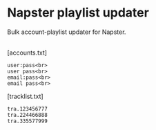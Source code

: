 # Napster playlist updater

Bulk account-playlist updater for Napster.<br>
<br>

[accounts.txt]
```
user:pass<br>
user pass<br>
email:pass<br>
email pass<br>
```

[tracklist.txt]
```
tra.123456777
tra.224466888
tra.335577999
```
